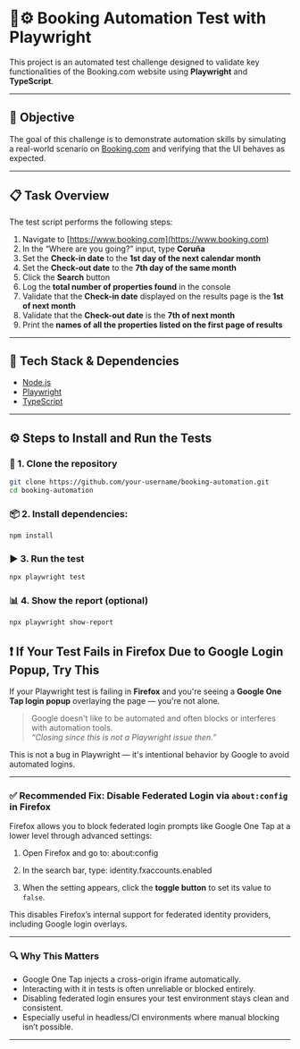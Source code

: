# 🤖⚙️ Booking Automation Test with Playwright

This project is an automated test challenge designed to validate key functionalities of the Booking.com website using **Playwright** and **TypeScript**.

---

## 📌 Objective

The goal of this challenge is to demonstrate automation skills by simulating a real-world scenario on [Booking.com](https://www.booking.com) and verifying that the UI behaves as expected.

---

## 📋 Task Overview

The test script performs the following steps:

1. Navigate to [https://www.booking.com](https://www.booking.com)
2. In the “Where are you going?” input, type **Coruña**
3. Set the **Check-in date** to the **1st day of the next calendar month**
4. Set the **Check-out date** to the **7th day of the same month**
5. Click the **Search** button
6. Log the **total number of properties found** in the console
7. Validate that the **Check-in date** displayed on the results page is the **1st of next month**
8. Validate that the **Check-out date** is the **7th of next month**
9. Print the **names of all the properties listed on the first page of results**

---


## 📁 Tech Stack & Dependencies

- [Node.js](https://nodejs.org/)
- [Playwright](https://playwright.dev/)
- [TypeScript](https://www.typescriptlang.org/)

---

## ⚙️ Steps to Install and Run the Tests


### 🧬  1. Clone the repository

```bash
git clone https://github.com/your-username/booking-automation.git
cd booking-automation
```

### 📦 2. Install dependencies:

```bash
npm install
```

### ▶️ 3. Run the test

```bash
npx playwright test
```

### 📊 4. Show the report (optional)

```bash
npx playwright show-report
```

## ❗ If Your Test Fails in Firefox Due to Google Login Popup, Try This

If your Playwright test is failing in **Firefox** and you're seeing a **Google One Tap login popup** overlaying the page — you're not alone.

> Google doesn't like to be automated and often blocks or interferes with automation tools.  
> _“Closing since this is not a Playwright issue then.”_

This is not a bug in Playwright — it's intentional behavior by Google to avoid automated logins.

---

### ✅ Recommended Fix: Disable Federated Login via `about:config` in Firefox

Firefox allows you to block federated login prompts like Google One Tap at a lower level through advanced settings:

1. Open Firefox and go to:  about:config


2. In the search bar, type:  identity.fxaccounts.enabled


3. When the setting appears, click the **toggle button** to set its value to `false`.

This disables Firefox’s internal support for federated identity providers, including Google login overlays.

---

### 🔍 Why This Matters

- Google One Tap injects a cross-origin iframe automatically.
- Interacting with it in tests is often unreliable or blocked entirely.
- Disabling federated login ensures your test environment stays clean and consistent.
- Especially useful in headless/CI environments where manual blocking isn’t possible.

---


